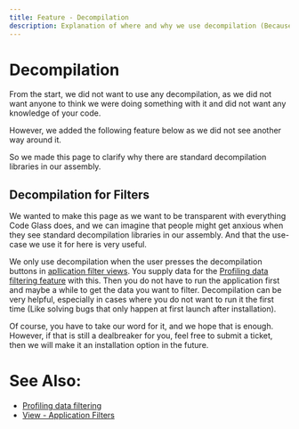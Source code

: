 ```yaml
---
title: Feature - Decompilation
description: Explanation of where and why we use decompilation (Because that can be scary, right?)
---
```


# Decompilation
From the start, we did not want to use any decompilation, as we did not want anyone to think we were doing something with it and did not want any knowledge of your code.

However, we added the following feature below as we did not see another way around it.

So we made this page to clarify why there are standard decompilation libraries in our assembly.

## Decompilation for Filters
We wanted to make this page as we want to be transparent with everything Code Glass does, and we can imagine that people might get anxious when they see standard decompilation libraries in our assembly.
And that the use-case we use it for here is very useful.

We only use decompilation when the user presses the decompilation buttons in [apllication filter views](../views/applicationsettingswindow/ApplicationFilters.md#decompilation). You supply data for the [Profiling data filtering feature](ProfilingDataFiltering.md) with this.
Then you do not have to run the application first and maybe a while to get the data you want to filter.
Decompilation can be very helpful, especially in cases where you do not want to run it the first time (Like solving bugs that only happen at first launch after installation).


Of course, you have to take our word for it, and we hope that is enough. However, if that is still a dealbreaker for you, feel free to submit a ticket, then we will make it an installation option in the future.
 


# See Also:
- [Profiling data filtering](ProfilingDataFiltering.md)
- [View - Application Filters](../views/applicationsettingswindow/ApplicationFilters.md)


